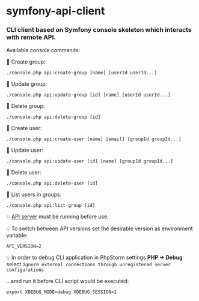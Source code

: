 # symfony-api-client

### CLI client based on Symfony console skeleton which interacts with remote API.

Available console commands:

📌 Create group:
```
./console.php api:create-group [name] [userId userId...]
```

📌 Update group:
```
./console.php api:update-group [id] [name] [userId userId...]
```

📌 Delete group:
```
./console.php api:delete-group [id]
```

📌 Create user:
```
./console.php api:create-user [name] [email] [groupId groupId...]
```

📌 Update user:
```
./console.php api:update-user [id] [name] [groupId groupId...]
```

📌 Delete user:
```
./console.php api:delete-user [id]
```

📌 List users in groups:
```
./console.php api:list-group [id]
```

💡 <a href="https://github.com/oleksiivelychko/symfony-api">API server</a> must be running before use.

💡 To switch between API versions set the desirable version as environment variable:
```
API_VERSION=2
```

💡 In order to debug CLI application in PhpStorm settings **PHP -> Debug**
select `Ignore external connections through unregistered server configurations`

...amd run it before CLI script would be executed:
```
export XDEBUG_MODE=debug XDEBUG_SESSION=1
```